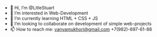 - 👋 Hi, I’m @LitleStuart
- 👀 I’m interested in Web-Development
- 🌱 I’m currently learning HTML + CSS + JS
- 💞️ I’m looking to collaborate on development of simple web-projects
- 📫 How to reach me: vanyamukhori@gmail.com +7(982)-697-61-88

<!---
LitleStuart/LitleStuart is a ✨ special ✨ repository because its `README.md` (this file) appears on your GitHub profile.
You can click the Preview link to take a look at your changes.
--->
